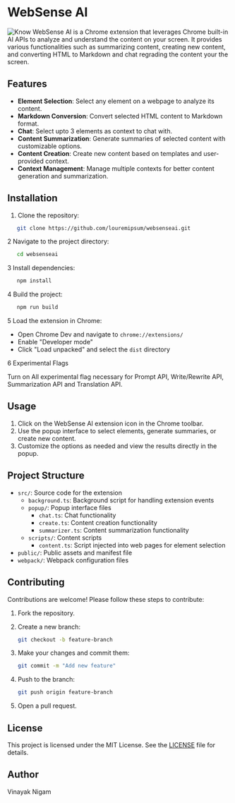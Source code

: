 # WebSense AI
![Know](https://github.com/user-attachments/assets/31fb975a-0319-45ce-aa8b-4d9ff002894e)
WebSense AI is a Chrome extension that leverages Chrome built-in AI APIs to analyze and understand the content on your screen. It provides various functionalities such as summarizing content, creating new content, and converting HTML to Markdown and chat regrading the content your the screen.

## Features

- **Element Selection**: Select any element on a webpage to analyze its content.
- **Markdown Conversion**: Convert selected HTML content to Markdown format.
- **Chat**: Select upto 3 elements as context to chat with.
- **Content Summarization**: Generate summaries of selected content with customizable options.
- **Content Creation**: Create new content based on templates and user-provided context.
- **Context Management**: Manage multiple contexts for better content generation and summarization.

## Installation

1. Clone the repository:

```sh
   git clone https://github.com/louremipsum/websenseai.git
```

2 Navigate to the project directory:

```sh
   cd websenseai
```

3 Install dependencies:

```sh
   npm install
```

4 Build the project:

```sh
   npm run build
```

5 Load the extension in Chrome:

- Open Chrome Dev and navigate to `chrome://extensions/`
- Enable "Developer mode"
- Click "Load unpacked" and select the `dist` directory

6 Experimental Flags

Turn on All experimental flag necessary for Prompt API, Write/Rewrite API, Summarization API and Translation API.

## Usage

1. Click on the WebSense AI extension icon in the Chrome toolbar.
2. Use the popup interface to select elements, generate summaries, or create new content.
3. Customize the options as needed and view the results directly in the popup.

## Project Structure

- `src/`: Source code for the extension
  - `background.ts`: Background script for handling extension events
  - `popup/`: Popup interface files
    - `chat.ts`: Chat functionality
    - `create.ts`: Content creation functionality
    - `summarizer.ts`: Content summarization functionality
  - `scripts/`: Content scripts
    - `content.ts`: Script injected into web pages for element selection
- `public/`: Public assets and manifest file
- `webpack/`: Webpack configuration files

## Contributing

Contributions are welcome! Please follow these steps to contribute:

1. Fork the repository.
2. Create a new branch:

   ```sh
   git checkout -b feature-branch
   ```

3. Make your changes and commit them:

   ```sh
   git commit -m "Add new feature"
   ```

4. Push to the branch:

   ```sh
   git push origin feature-branch
   ```

5. Open a pull request.

## License

This project is licensed under the MIT License. See the [LICENSE](LICENSE) file for details.

## Author

Vinayak Nigam
